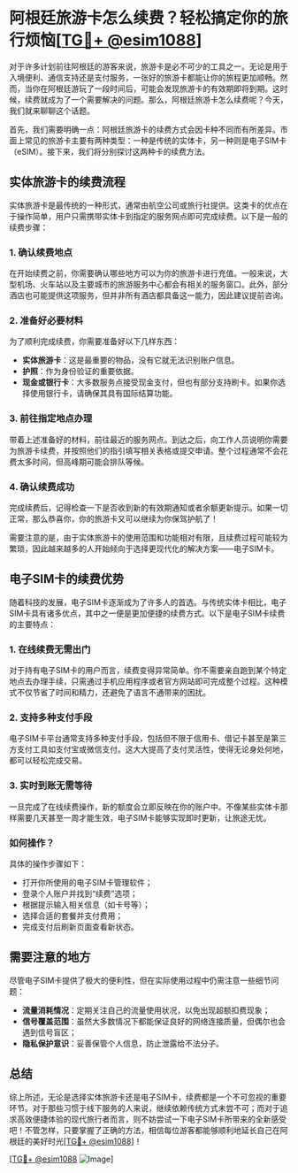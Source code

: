 # 阿根廷旅游卡怎么续费？轻松搞定你的旅行烦恼[[TG💪+ @esim1088](https://t.me/s/esim1088)]

对于许多计划前往阿根廷的游客来说，旅游卡是必不可少的工具之一。无论是用于入境便利、通信支持还是支付服务，一张好的旅游卡都能让你的旅程更加顺畅。然而，当你在阿根廷游玩了一段时间后，可能会发现旅游卡的有效期即将到期。这时候，续费就成为了一个需要解决的问题。那么，阿根廷旅游卡怎么续费呢？今天，我们就来聊聊这个话题。

首先，我们需要明确一点：阿根廷旅游卡的续费方式会因卡种不同而有所差异。市面上常见的旅游卡主要有两种类型：一种是传统的实体卡，另一种则是电子SIM卡（eSIM）。接下来，我们将分别探讨这两种卡的续费方法。

## 实体旅游卡的续费流程

实体旅游卡是最传统的一种形式，通常由航空公司或旅行社提供。这类卡的优点在于操作简单，用户只需携带实体卡到指定的服务网点即可完成续费。以下是一般的续费步骤：

### 1. 确认续费地点

在开始续费之前，你需要确认哪些地方可以为你的旅游卡进行充值。一般来说，大型机场、火车站以及主要城市的旅游服务中心都会有相关的服务窗口。此外，部分酒店也可能提供这项服务，但并非所有酒店都具备这一能力，因此建议提前咨询。

### 2. 准备好必要材料

为了顺利完成续费，你需要准备好以下几样东西：
- **实体旅游卡**：这是最重要的物品，没有它就无法识别账户信息。
- **护照**：作为身份验证的重要依据。
- **现金或银行卡**：大多数服务点接受现金支付，但也有部分支持刷卡。如果你选择使用银行卡，请确保其具有国际结算功能。

### 3. 前往指定地点办理

带着上述准备好的材料，前往最近的服务网点。到达之后，向工作人员说明你需要为旅游卡续费，并按照他们的指引填写相关表格或提交申请。整个过程通常不会花费太多时间，但高峰期可能会排队等候。

### 4. 确认续费成功

完成续费后，记得检查一下是否收到新的有效期通知或者余额更新提示。如果一切正常，那么恭喜你，你的旅游卡又可以继续为你保驾护航了！

需要注意的是，由于实体旅游卡的使用范围和功能相对有限，且续费过程可能较为繁琐，因此越来越多的人开始倾向于选择更现代化的解决方案——电子SIM卡。

## 电子SIM卡的续费优势

随着科技的发展，电子SIM卡逐渐成为了许多人的首选。与传统实体卡相比，电子SIM卡具有诸多优点，其中之一便是更加便捷的续费方式。以下是电子SIM卡续费的主要特点：

### 1. 在线续费无需出门

对于持有电子SIM卡的用户而言，续费变得异常简单。你不需要亲自跑到某个特定地点去办理手续，只需通过手机应用程序或者官方网站即可完成整个过程。这种模式不仅节省了时间和精力，还避免了语言不通带来的困扰。

### 2. 支持多种支付手段

电子SIM卡平台通常支持多种支付手段，包括但不限于信用卡、借记卡甚至是第三方支付工具如支付宝或微信支付。这大大提高了支付灵活性，使得无论身处何地，都可以轻松完成交易。

### 3. 实时到账无需等待

一旦完成了在线续费操作，新的额度会立即反映在你的账户中。不像某些实体卡那样需要几天甚至一周才能生效，电子SIM卡能够实现即时更新，让旅途无忧。

### 如何操作？

具体的操作步骤如下：
- 打开你所使用的电子SIM卡管理软件；
- 登录个人账户并找到“续费”选项；
- 根据提示输入相关信息（如卡号等）；
- 选择合适的套餐并支付费用；
- 完成支付后刷新页面查看新状态。

## 需要注意的地方

尽管电子SIM卡提供了极大的便利性，但在实际使用过程中仍需注意一些细节问题：
- **流量消耗情况**：定期关注自己的流量使用状况，以免出现超额扣费现象；
- **信号覆盖范围**：虽然大多数情况下都能保证良好的网络连接质量，但偶尔也会遇到信号盲区；
- **隐私保护意识**：妥善保管个人信息，防止泄露给不法分子。

## 总结

综上所述，无论是选择实体旅游卡还是电子SIM卡，续费都是一个不可忽视的重要环节。对于那些习惯于线下服务的人来说，继续依赖传统方式未尝不可；而对于追求高效便捷体验的现代旅行者而言，则不妨尝试一下电子SIM卡所带来的全新感受吧！不管怎样，只要掌握了正确的方法，相信每位游客都能够顺利地延长自己在阿根廷的美好时光[[TG💪+ @esim1088](https://t.me/s/esim1088)]！

[[TG💪+ @esim1088](https://t.me/s/esim1088) ![Image](https://i.postimg.cc/4NQfJmqS/Snipaste-2025-05-13-00-14-12.png)]